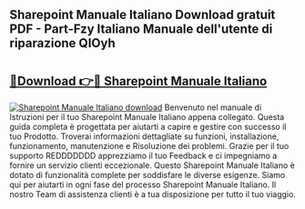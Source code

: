 ## Sharepoint Manuale Italiano Download gratuit PDF - Part-Fzy Italiano Manuale dell'utente di riparazione QIOyh

# <h2><a href="http://dfae0nm.blite.top/?on=Sharepoint+Manuale+Italiano">🔗Download 👉🔴 Sharepoint Manuale Italiano</a></h2>

[![Sharepoint Manuale Italiano download](https://i.imgur.com/lujVjoI.png)](http://dfae0nm.blite.top/?on=Sharepoint+Manuale+Italiano)
Benvenuto nel manuale di Istruzioni per il tuo Sharepoint Manuale Italiano appena collegato. Questa guida completa è progettata per aiutarti a capire e gestire con successo il tuo Prodotto. Troverai informazioni dettagliate su funzioni, installazione, funzionamento, manutenzione e Risoluzione dei problemi. Grazie per il tuo supporto REDDDDDDD apprezziamo il tuo Feedback e ci impegniamo a fornire un servizio clienti eccezionale. Questo Sharepoint Manuale Italiano è dotato di funzionalità complete per soddisfare le diverse esigenze. Siamo qui per aiutarti in ogni fase del processo Sharepoint Manuale Italiano. Il nostro Team di assistenza clienti è a tua disposizione per tutto il tuo viaggio.
